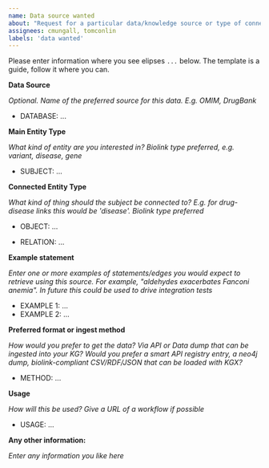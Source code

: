 ```yaml
---
name: Data source wanted
about: "Request for a particular data/knowledge source or type of connecting data"
assignees: cmungall, tomconlin
labels: 'data wanted'
---
```


Please enter information where you see elipses `...` below. The template is a guide, follow it where you can.

**Data Source**

_Optional. Name of the preferred source for this data. E.g. OMIM, DrugBank_

 * DATABASE: ...

**Main Entity Type**

_What kind of entity are you interested in? Biolink type preferred, e.g. variant, disease, gene_

 * SUBJECT: ...

**Connected Entity Type**

_What kind of thing should the subject be connected to? E.g. for drug-disease links this would be 'disease'. Biolink type preferred_

 * OBJECT: ...

 * RELATION: ...

**Example statement**

_Enter one or more examples of statements/edges you would expect to retrieve using this source. For example, "aldehydes exacerbates Fanconi anemia". In future this could be used to drive integration tests_

 * EXAMPLE 1: ...
 * EXAMPLE 2: ...

**Preferred format or ingest method**

_How would you prefer to get the data? Via API or Data dump that can be ingested into your KG? Would you prefer a smart API registry entry, a neo4j dump, biolink-compliant CSV/RDF/JSON that can be loaded with KGX?_

 * METHOD: ...

**Usage**

_How will this be used? Give a URL of a workflow if possible_

 * USAGE: ...

**Any other information:**

_Enter any information you like here_

